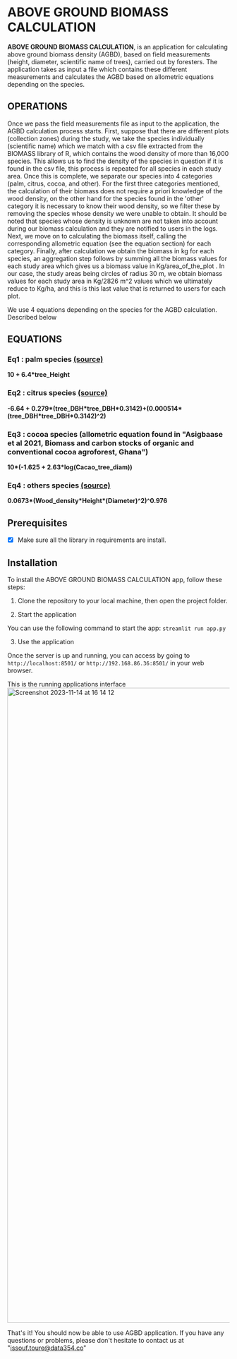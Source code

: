 # ABOVE GROUND BIOMASS CALCULATION


**ABOVE GROUND BIOMASS CALCULATION**, is an application for calculating above ground biomass density (AGBD), based on field measurements (height, diameter, scientific name of trees), carried out by foresters. The application takes as input a file which contains these different measurements and calculates the AGBD based on allometric equations depending on the species.

## OPERATIONS
Once we pass the field measurements file as input to the application, the AGBD calculation process starts. First, suppose that there are different plots (collection zones) during the study, we take the species individually (scientific name) which we match with a csv file extracted from the BIOMASS library of R, which contains the wood density of more than 16,000 species. This allows us to find the density of the species in question if it is found in the csv file, this process is repeated for all species in each study area. Once this is complete, we separate our species into 4 categories (palm, citrus, cocoa, and other). For the first three categories mentioned, the calculation of their biomass does not require a priori knowledge of the wood density, on the other hand for the species found in the 'other' category it is necessary to know their wood density, so we filter these by removing the species whose density we were unable to obtain. It should be noted that species whose density is unknown are not taken into account during our biomass calculation and they are notified to users in the logs. Next, we move on to calculating the biomass itself, calling the corresponding allometric equation (see the equation section) for each category. Finally, after calculation we obtain the biomass in kg for each species, an aggregation step follows by summing all the biomass values ​​for each study area which gives us a biomass value in Kg/area_of_the_plot . In our case, the study areas being circles of radius 30 m, we obtain biomass values ​​for each study area in Kg/2826 m^2 values ​​which we ultimately reduce to Kg/ha, and this is this last value that is returned to users for each plot.



We use 4 equations depending on the species for the AGBD calculation. Described below

## EQUATIONS

### Eq1 : palm species [(source)](https://www.fao.org/3/W4095E/w4095e06.htm#3.%20methods%20for%20estimating%20biomass%20density%20from%20existing%20data)

 **10 + 6.4\*tree_Height** 

 
### Eq2 : citrus species [(source)](https://www.scirp.org/(S(lz5mqp453edsnp55rrgjct55.))/journal/paperinformation.aspx?paperid=86643)

 **-6.64 + 0.279\*(tree_DBH\*tree_DBH\*0.3142)+(0.000514\* (tree_DBH\*tree_DBH\*0.3142)^2)**


### Eq3 : cocoa species (allometric equation found in "Asigbaase et al 2021, Biomass and carbon stocks of organic and conventional cocoa agroforest, Ghana")

 **10\*(-1.625 + 2.63\*log(Cacao_tree_diam))**


### Eq4 : others species [(source)]((https://cran.r-project.org/web/packages/BIOMASS/BIOMASS.pdf))

 **0.0673\*(Wood_density\*Height\*(Diameter)^2)^0.976**


## Prerequisites

- [x] Make sure all the library in requirements are install.

## Installation

To install the ABOVE GROUND BIOMASS CALCULATION app, follow these steps:

1. Clone the repository to your local machine, then open the project folder.

2. Start the application

You can  use the following command to start the app:
`streamlit run app.py`

3. Use the application

Once the server is up and running, you can access by going to `http://localhost:8501/` or `http://192.168.86.36:8501/` in your web browser.

This is the running applications interface 
<img width="1440" alt="Screenshot 2023-11-14 at 16 14 12" src="https://github.com/data354/Above_ground_biomass_calculation/assets/103064728/761c57b4-4b10-4351-8eb9-5dc8de0feedf">


That's it! You should now be able to use AGBD application. If you have any questions or problems, please don't hesitate to contact us at "issouf.toure@data354.co"
